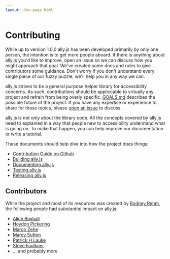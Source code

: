 ```yaml
---
layout: doc-page.html
---
```


# Contributing

While up to version 1.0.0 ally.js has been developed primarily by only one person, the intention is to get more people aboard. If there is anything about ally.js you'd like to improve, open an issue so we can discuss how you might approach that goal. We've created some docs and rules to give contributors some guidance. Don't worry if you don't understand every single piece of our fuzzy puzzle, we'll help you in any way we can.

ally.js strives to be a general purpose helper library for accessibility concerns. As such, contributions should be appliccable to virtually any project and refrain from being overly specific. [GOALS.md](https://github.com/medialize/ally.js/blob/master/GOALS.md) describes the possible future of the project. If you have any expertise or experience to share for those topics, please [open an issue](https://github.com/medialize/ally.js/issues/new) to discuss.

ally.js is *not only* about the library code. All the concepts covered by ally.js need to explained in a way that people new to accessibility understand what is going on. To make that happen, you can help improve our documentation or write a tutorial.

These documents should help dive into how the project does things:

* [Contribution Guide on Github](https://github.com/medialize/ally.js/blob/master/CONTRIBUTING.md)
* [Building ally.js](build.md)
* [Documenting ally.js](docs.md)
* [Testing ally.js](testing.md)
* [Releasing ally.js](release.md)


## Contributors

While the project and most of its resources was created by [Rodney Rehm](http://rodneyrehm.de/en/), the following people had *substantial* impact on ally.js:

* [Alice Boxhall](https://twitter.com/sundress)
* [Heydon Pickering](http://www.heydonworks.com/)
* [Marco Zehe](https://www.marcozehe.de/)
* [Marcy Sutton](http://marcysutton.com/)
* [Patrick H Lauke](https://www.splintered.co.uk/)
* [Steve Faulkner](https://twitter.com/stevefaulkner)
* … and probably more
